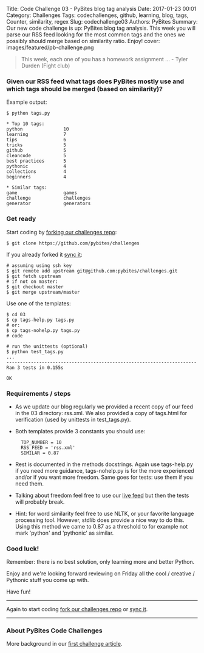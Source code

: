 Title: Code Challenge 03 - PyBites blog tag analysis
Date: 2017-01-23 00:01
Category: Challenges
Tags: codechallenges, github, learning, blog, tags, Counter, similarity, regex
Slug: codechallenge03
Authors: PyBites
Summary: Our new code challenge is up: PyBites blog tag analysis. This week you will parse our RSS feed looking for the most common tags and the ones we possibly should merge based on similarity ratio. Enjoy!
cover: images/featured/pb-challenge.png

> This week, each one of you has a homework assignment ... - Tyler Durden (Fight club)

### Given our RSS feed what tags does PyBites mostly use and which tags should be merged (based on similarity)?

Example output: 

	$ python tags.py

	* Top 10 tags:
	python               10
	learning             7
	tips                 6
	tricks               5
	github               5
	cleancode            5
	best practices       5
	pythonic             4
	collections          4
	beginners            4

	* Similar tags:
	game                 games
	challenge            challenges
	generator            generators

### Get ready

Start coding by [forking our challenges repo](https://github.com/pybites/challenges):

	$ git clone https://github.com/pybites/challenges
	
If you already forked it [sync it](https://help.github.com/articles/syncing-a-fork/):

	# assuming using ssh key
	$ git remote add upstream git@github.com:pybites/challenges.git 
	$ git fetch upstream
	# if not on master: 
	$ git checkout master 
	$ git merge upstream/master

Use one of the templates:

	$ cd 03
	$ cp tags-help.py tags.py
	# or:
	$ cp tags-nohelp.py tags.py
	# code

	# run the unittests (optional)
	$ python test_tags.py
	...
	----------------------------------------------------------------------
	Ran 3 tests in 0.155s

	OK


### Requirements / steps

* As we update our blog regularly we provided a recent copy of our feed in the 03 directory: rss.xml. We also provided a copy of tags.html for verification (used by unittests in test_tags.py).

* Both templates provide 3 constants you should use: 

		TOP_NUMBER = 10
		RSS_FEED = 'rss.xml'
		SIMILAR = 0.87

* Rest is documented in the methods docstrings. Again use tags-help.py if you need more guidance, tags-nohelp.py is for the more experienced and/or if you want more freedom. Same goes for tests: use them if you need them.

* Talking about freedom feel free to use our [live feed](http://pybit.es/feeds/all.rss.xml) but then the tests will probably break.

* Hint: for word similarity feel free to use NLTK, or your favorite language processing tool. However, stdlib does provide a nice way to do this. Using this method we came to 0.87 as a threshold to for example not mark 'python' and 'pythonic' as similar. 

### Good luck!

Remember: there is no best solution, only learning more and better Python.

Enjoy and we're looking forward reviewing on Friday all the cool / creative / Pythonic stuff you come up with.

Have fun!

---

Again to start coding [fork our challenges repo](https://github.com/pybites/challenges) or [sync it](https://help.github.com/articles/syncing-a-fork/).

---

### About PyBites Code Challenges

More background in our [first challenge article](http://pybit.es/codechallenge01.html).
